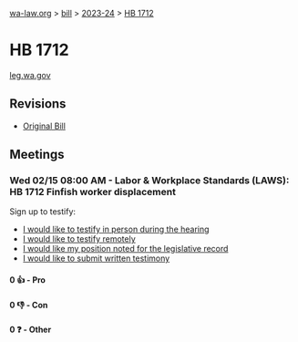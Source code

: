 [wa-law.org](/) > [bill](/bill/) > [2023-24](/bill/2023-24/) > [HB 1712](/bill/2023-24/hb/1712/)

# HB 1712
[leg.wa.gov](https://app.leg.wa.gov/billsummary?BillNumber=1712&Year=2023&Initiative=false)

## Revisions
* [Original Bill](1/)

## Meetings
### Wed 02/15 08:00 AM - Labor & Workplace Standards (LAWS): HB 1712 Finfish worker displacement
Sign up to testify:
* [I would like to testify in person during the hearing](https://app.leg.wa.gov/csi/Testifier/Add?chamber=House&mId=30784&aId=151604&caId=21428&tId=1)
* [I would like to testify remotely](https://app.leg.wa.gov/csi/Testifier/Add?chamber=House&mId=30784&aId=151604&caId=21428&tId=2)
* [I would like my position noted for the legislative record](https://app.leg.wa.gov/csi/Testifier/Add?chamber=House&mId=30784&aId=151604&caId=21428&tId=3)
* [I would like to submit written testimony](https://app.leg.wa.gov/csi/Testifier/Add?chamber=House&mId=30784&aId=151604&caId=21428&tId=4)

#### 0 👍 - Pro

#### 0 👎 - Con

#### 0 ❓ - Other

